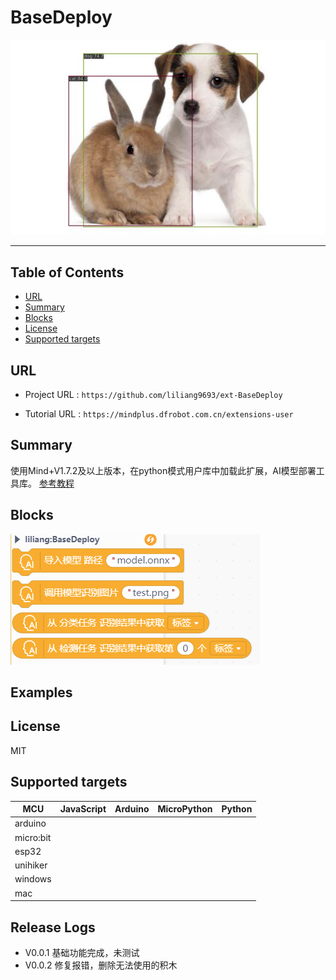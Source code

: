 # BaseDeploy


![](./python/_images/featured.png)

---------------------------------------------------------

## Table of Contents

* [URL](#url)
* [Summary](#summary)
* [Blocks](#blocks)
* [License](#license)
* [Supported targets](#Supportedtargets)

## URL
* Project URL : ```https://github.com/liliang9693/ext-BaseDeploy```

* Tutorial URL : ```https://mindplus.dfrobot.com.cn/extensions-user```

    




## Summary
使用Mind+V1.7.2及以上版本，在python模式用户库中加载此扩展，AI模型部署工具库。
[参考教程](https://github.com/KerwinKai/XEdu-docs/blob/master/source/basedeploy/introduction.md)

## Blocks

![](./python/_images/blocks.png)



## Examples

## License

MIT

## Supported targets

MCU                | JavaScript    | Arduino   | MicroPython    | Python 
------------------ | :----------: | :----------: | :---------: | -----
arduino        |             |              |             | 
micro:bit        |             |              |             | 
esp32        |             |              |             | 
unihiker        |             |              |             | 
windows        |             |              |             | 
mac        |             |              |             | 

## Release Logs

* V0.0.1  基础功能完成，未测试
* V0.0.2  修复报错，删除无法使用的积木
